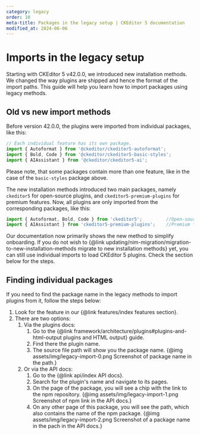 ```yaml
---
category: legacy
order: 10
meta-title: Packages in the legacy setup | CKEditor 5 documentation
modified_at: 2024-06-06
---
```


# Imports in the legacy setup

Starting with CKEditor&nbsp;5 v42.0.0, we introduced new installation methods. We changed the way plugins are shipped and hence the format of the import paths. This guide will help you learn how to import packages using legacy methods.

## Old vs new import methods

Before version 42.0.0, the plugins were imported from individual packages, like this:

```js
// Each individual feature has its own package.
import { Autoformat } from '@ckeditor/ckeditor5-autoformat';
import { Bold, Code } from '@ckeditor/ckeditor5-basic-styles';
import { AIAssistant } from '@ckeditor/ckeditor5-ai';
```

Please note, that some packages contain more than one feature, like in the case of the `basic-styles` package above.

The new installation methods introduced two main packages, namely `ckeditor5` for open-source plugins, and `ckeditor5-premium-plugins` for premium features. Now, all plugins are only imported from the corresponding packages, like this:

```js
import { Autoformat, Bold, Code } from 'ckeditor5'; 		//Open-source features.
import { AIAssistant } from 'ckeditor5-premium-plugins';	//Premium features.
```

Our documentation now primarily shows the new method to simplify onboarding. If you do not wish to {@link updating/nim-migration/migration-to-new-installation-methods migrate to new installation methods} yet, you can still use individual imports to load CKEditor&nbsp;5 plugins. Check the section below for the steps.

## Finding individual packages

If you need to find the package name in the legacy methods to import plugins from it, follow the steps below:

1.  Look for the feature in our {@link features/index features section}.
2.  There are two options:
    1.  Via the plugins docs:
        1.  Go to the {@link framework/architecture/plugins#plugins-and-html-output plugins and HTML output} guide. 
        2.  Find there the plugin name. 
        3.  The source file path will show you the package name.
			{@img assets/img/legacy-import-0.png Screenshot of package name in the path.}
    2.  Or via the API docs:
        1.  Go to the {@link api/index API docs}.
        2.  Search for the plugin's name and navigate to its pages.
        3.  On the page of the package, you will see a chip with the link to the npm repository.
			{@img assets/img/legacy-import-1.png Screenshot of npm link in the API docs.}
        4.  On any other page of this package, you will see the path, which also contains the name of the npm package.
			{@img assets/img/legacy-import-2.png Screenshot of a package name in the pach in the API docs.}
